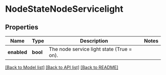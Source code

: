 # NodeStateNodeServicelight

## Properties
Name | Type | Description | Notes
------------ | ------------- | ------------- | -------------
**enabled** | **bool** | The node service light state (True &#x3D; on). | 

[[Back to Model list]](../README.md#documentation-for-models) [[Back to API list]](../README.md#documentation-for-api-endpoints) [[Back to README]](../README.md)


